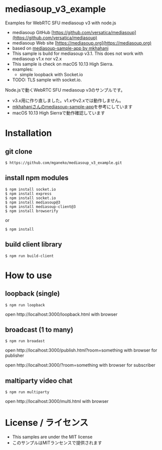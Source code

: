 # mediasoup_v3_example
Examples for WebRTC SFU mediasoup v3 with node.js

* mediasoup GitHub [https://github.com/versatica/mediasoup](https://github.com/versatica/mediasoup)
* mediasoup Web site [https://mediasoup.org](https://mediasoup.org)
* based on [mediasoup-sample-app by mkhahani](https://github.com/mkhahani/mediasoup-sample-app)
* This sample is build for mediasoup v3.1. This does not work with mediasoup v1.x nor v2.x
* This sample is check on macOS 10.13 High Sierra.
* examples:
  * simple loopback with Socket.io
* TODO: TLS sample with socket.io.

Node.jsで動くWebRTC SFU mediasoup v3のサンプルです。

* v3.x用に作り直しました。v1.xやv2.xでは動作しません。
* [mkhahaniさんのmediasoup-sample-app](https://github.com/mkhahani/mediasoup-sample-app)を参考にしています
* macOS 10.13 High Sierraで動作確認しています

# Installation

## git clone

```
$ https://github.com/mganeko/mediasoup_v3_example.git
```

## install npm modules

```
$ npm install socket.io
$ npm install express
$ npm install socket.io
$ npm install mediasoup@3
$ npm install mediasoup-client@3
$ npm install browserify
```

or

```
$ npm install
```

## build client library

```
$ npm run build-client
```

# How to use

## loopback (single)

```
$ npm run loopback
```

open http://localhost:3000/loopback.html with browser


## broadcast (1 to many)

```
$ npm run broadast
```

open http://localhost:3000/publish.html?room=something with browser for publisher

open http://localhost:3000/?room=something with browser for subscriber


## maltiparty video chat

```
$ npm run multiparty
```

open http://localhost:3000/multi.html with browser

# License / ライセンス

* This samples are under the MIT license
* このサンプルはMITランセンスで提供されます
